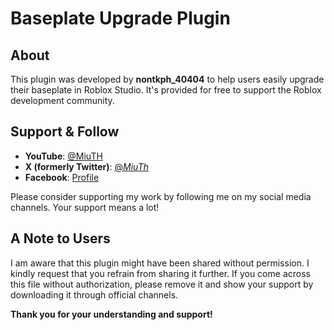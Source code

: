 # Baseplate Upgrade Plugin

## About
This plugin was developed by **nontkph_40404** to help users easily upgrade their baseplate in Roblox Studio. It's provided for free to support the Roblox development community.

## Support & Follow
- **YouTube**: [@MiuTH](https://www.youtube.com/@MiuTH)
- **X (formerly Twitter)**: [@_MiuTh_](https://x.com/_MiuTh_)
- **Facebook**: [Profile](https://web.facebook.com/profile.php?id=61553371021436)

Please consider supporting my work by following me on my social media channels. Your support means a lot!

## A Note to Users
I am aware that this plugin might have been shared without permission. I kindly request that you refrain from sharing it further. If you come across this file without authorization, please remove it and show your support by downloading it through official channels.

**Thank you for your understanding and support!**
